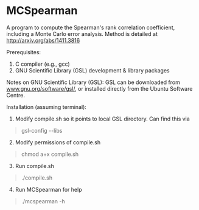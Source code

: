 MCSpearman
==========

A program to compute the Spearman's rank correlation coefficient, including a Monte Carlo error analysis. Method is detailed at http://arxiv.org/abs/1411.3816


Prerequisites:

1. C compiler (e.g., gcc)
2. GNU Scientific Library (GSL) development & library packages


Notes on GNU Scientific Library (GSL): GSL can be downloaded from
www.gnu.org/software/gsl/, or installed directly from the Ubuntu
Software Centre.


Installation (assuming terminal): 

1. Modify compile.sh so it points to local GSL directory. Can find this via 
> gsl-config --libs

2. Modify permissions of compile.sh
> chmod a+x compile.sh 

3. Run compile.sh 
> ./compile.sh 

4. Run MCSpearman for help
> ./mcspearman -h

